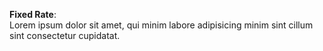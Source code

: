 **Fixed Rate**:  
Lorem ipsum dolor sit amet, qui minim labore adipisicing minim sint cillum sint consectetur cupidatat.  

